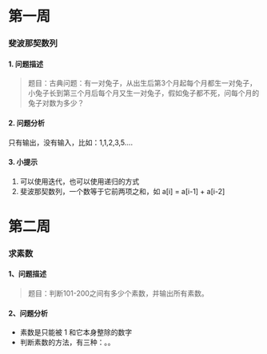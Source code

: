 # 第一周
### 斐波那契数列
#### 1. 问题描述
> 题目：古典问题：有一对兔子，从出生后第3个月起每个月都生一对兔子，小兔子长到第三个月后每个月又生一对兔子，假如兔子都不死，问每个月的兔子对数为多少？ 

#### 2. 问题分析
只有输出，没有输入，比如：1,1,2,3,5....

#### 3. 小提示
1. 可以使用迭代，也可以使用递归的方式
2. 斐波那契数列，一个数等于它前两项之和，如 a[i] = a[i-1] + a[i-2]


# 第二周 
### 求素数
#### 1、问题描述 
> 题目：判断101-200之间有多少个素数，并输出所有素数。 

#### 2、问题分析
- 素数是只能被 1 和它本身整除的数字 
- 判断素数的方法，有三种：。。
